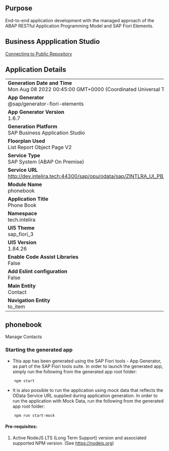 ## Purpose
End-to-end application development with the managed approach of the ABAP RESTful Application Programming Model and SAP Fiori Elements.

## Business Appplication Studio
[Connecting to Public Repository](https://help.sap.com/docs/SAP%20Business%20Application%20Studio/9d1db9835307451daa8c930fbd9ab264/a47db8bde00647cdb0ea2b06737ad14a.html)

## Application Details
|               |
| ------------- |
|**Generation Date and Time**<br>Mon Aug 08 2022 00:45:00 GMT+0000 (Coordinated Universal Time)|
|**App Generator**<br>@sap/generator-fiori-elements|
|**App Generator Version**<br>1.6.7|
|**Generation Platform**<br>SAP Business Application Studio|
|**Floorplan Used**<br>List Report Object Page V2|
|**Service Type**<br>SAP System (ABAP On Premise)|
|**Service URL**<br>http://dev.intelira.tech:44300/sap/opu/odata/sap/ZINTLRA_UI_PB_HEAD_O2
|**Module Name**<br>phonebook|
|**Application Title**<br>Phone Book|
|**Namespace**<br>tech.intelira|
|**UI5 Theme**<br>sap_fiori_3|
|**UI5 Version**<br>1.84.26|
|**Enable Code Assist Libraries**<br>False|
|**Add Eslint configuration**<br>False|
|**Main Entity**<br>Contact|
|**Navigation Entity**<br>to_item|

## phonebook

Manage Contacts

### Starting the generated app

-   This app has been generated using the SAP Fiori tools - App Generator, as part of the SAP Fiori tools suite.  In order to launch the generated app, simply run the following from the generated app root folder:

```
    npm start
```

- It is also possible to run the application using mock data that reflects the OData Service URL supplied during application generation.  In order to run the application with Mock Data, run the following from the generated app root folder:

```
    npm run start-mock
```

#### Pre-requisites:

1. Active NodeJS LTS (Long Term Support) version and associated supported NPM version.  (See https://nodejs.org)


